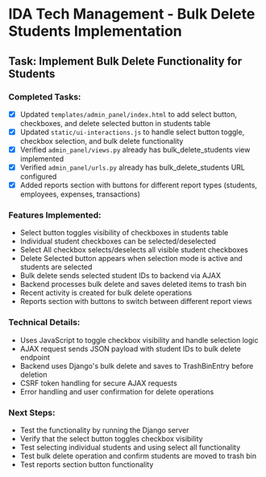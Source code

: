 # IDA Tech Management - Bulk Delete Students Implementation

## Task: Implement Bulk Delete Functionality for Students

### Completed Tasks:
- [x] Updated `templates/admin_panel/index.html` to add select button, checkboxes, and delete selected button in students table
- [x] Updated `static/ui-interactions.js` to handle select button toggle, checkbox selection, and bulk delete functionality
- [x] Verified `admin_panel/views.py` already has bulk_delete_students view implemented
- [x] Verified `admin_panel/urls.py` already has bulk_delete_students URL configured
- [x] Added reports section with buttons for different report types (students, employees, expenses, transactions)

### Features Implemented:
- Select button toggles visibility of checkboxes in students table
- Individual student checkboxes can be selected/deselected
- Select All checkbox selects/deselects all visible student checkboxes
- Delete Selected button appears when selection mode is active and students are selected
- Bulk delete sends selected student IDs to backend via AJAX
- Backend processes bulk delete and saves deleted items to trash bin
- Recent activity is created for bulk delete operations
- Reports section with buttons to switch between different report views

### Technical Details:
- Uses JavaScript to toggle checkbox visibility and handle selection logic
- AJAX request sends JSON payload with student IDs to bulk delete endpoint
- Backend uses Django's bulk delete and saves to TrashBinEntry before deletion
- CSRF token handling for secure AJAX requests
- Error handling and user confirmation for delete operations

### Next Steps:
- Test the functionality by running the Django server
- Verify that the select button toggles checkbox visibility
- Test selecting individual students and using select all functionality
- Test bulk delete operation and confirm students are moved to trash bin
- Test reports section button functionality
